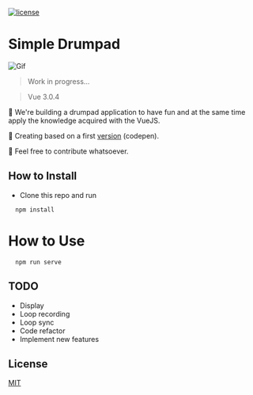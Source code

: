 [![license](https://img.shields.io/github/license/mashape/apistatus.svg?style=flat-square)](https://github.com/mathiasfc/simple-drumpad)

# Simple Drumpad

![Gif](https://github.com/mathiasfc/blob/master/src/assets/animated.gif?raw=true)

> Work in progress...

> Vue 3.0.4 

🎼 We're building a drumpad application to have fun and at the same time apply the knowledge acquired with the VueJS.

🎹 Creating based on a first [version](https://codepen.io/mathiasfc/pen/eRQRze) (codepen).

🍻 Feel free to contribute whatsoever.

## How to Install

* Clone this repo and run

```
  npm install
```
# How to Use


```
  npm run serve
```

## TODO

* Display
* Loop recording
* Loop sync
* Code refactor
* Implement new features

## License

[MIT](LICENSE.md)

